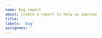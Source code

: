 ```yaml
---
name: Bug report
about: Create a report to help us improve
title: ''
labels: 'bug'
assignees: ''
---
```


